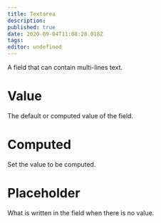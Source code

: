```yaml
---
title: Textarea
description: 
published: true
date: 2020-09-04T11:08:28.018Z
tags: 
editor: undefined
---
```


A field that can contain multi-lines text.

# Value
The default or computed value of the field.

# Computed
Set the value to be computed.

# Placeholder
What is written in the field when there is no value.